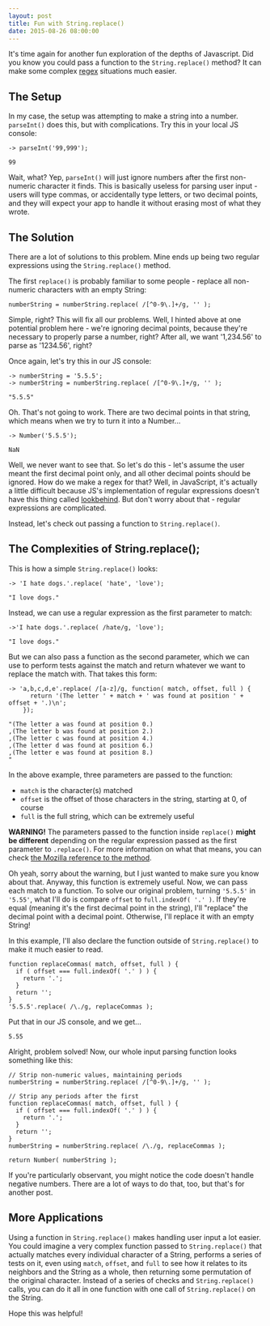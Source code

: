```yaml
---
layout: post
title: Fun with String.replace()
date: 2015-08-26 08:00:00
---
```


It's time again for another fun exploration of the depths of Javascript. Did you know you could pass a function to the `String.replace()` method? It can make some complex [regex](https://en.wikipedia.org/wiki/Regular_expression) situations much easier.

## The Setup
In my case, the setup was attempting to make a string into a number. `parseInt()` does this, but with complications. Try this in your local JS console:
```
-> parseInt('99,999');

99
```
Wait, what? Yep, `parseInt()` will just ignore numbers after the first non-numeric character it finds. This is basically useless for parsing user input - users will type commas, or accidentally type letters, or two decimal points, and they will expect your app to handle it without erasing most of what they wrote.

## The Solution
There are a lot of solutions to this problem. Mine ends up being two regular expressions using the `String.replace()` method.

The first `replace()` is probably familiar to some people - replace all non-numeric characters with an empty String:
```
numberString = numberString.replace( /[^0-9\.]+/g, '' );
```
Simple, right? This will fix all our problems. Well, I hinted above at one potential problem here - we're ignoring decimal points, because they're necessary to properly parse a number, right? After all, we want '1,234.56' to parse as '1234.56', right?

Once again, let's try this in our JS console:
```
-> numberString = '5.5.5';
-> numberString = numberString.replace( /[^0-9\.]+/g, '' );

"5.5.5"
```
Oh. That's not going to work. There are two decimal points in that string, which means when we try to turn it into a Number...

```
-> Number('5.5.5');

NaN
```
Well, we never want to see that. So let's do this - let's assume the user meant the first decimal point only, and all other decimal points should be ignored. How do we make a regex for that? Well, in JavaScript, it's actually a little difficult because JS's implementation of regular expressions doesn't have this thing called [lookbehind](http://www.regular-expressions.info/lookaround.html). But don't worry about that - regular expressions are complicated.

Instead, let's check out passing a function to `String.replace()`.

## The Complexities of String.replace();

This is how a simple `String.replace()` looks:
```
-> 'I hate dogs.'.replace( 'hate', 'love');

"I love dogs."
```

Instead, we can use a regular expression as the first parameter to match:
```
->'I hate dogs.'.replace( /hate/g, 'love');

"I love dogs."
```

But we can also pass a function as the second parameter, which we can use to perform tests against the match and return whatever we want to replace the match with. That takes this form:
```
-> 'a,b,c,d,e'.replace( /[a-z]/g, function( match, offset, full ) { 
      return '(The letter ' + match + ' was found at position ' + offset + '.)\n'; 
    });

"(The letter a was found at position 0.)
,(The letter b was found at position 2.)
,(The letter c was found at position 4.)
,(The letter d was found at position 6.)
,(The letter e was found at position 8.)
"
```

In the above example, three parameters are passed to the function:
 - `match` is the character(s) matched
 - `offset` is the offset of those characters in the string, starting at 0, of course
 - `full` is the full string, which can be extremely useful

__WARNING!__ The parameters passed to the function inside `replace()` __might be different__ depending on the regular expression passed as the first parameter to `.replace()`. For more information on what that means, you can check [the Mozilla reference to the method](https://developer.mozilla.org/en-US/docs/Web/JavaScript/Reference/Global_Objects/String/replace#Specifying_a_function_as_a_parameter).

Oh yeah, sorry about the warning, but I just wanted to make sure you know about that. Anyway, this function is extremely useful. Now, we can pass each match to a function. To solve our original problem, turning `'5.5.5'` in `'5.55'`, what I'll do is compare `offset` to `full.indexOf( '.' )`. If they're equal (meaning it's the first decimal point in the string), I'll "replace" the decimal point with a decimal point. Otherwise, I'll replace it with an empty String!

In this example, I'll also declare the function outside of `String.replace()` to make it much easier to read.
```
function replaceCommas( match, offset, full ) {
  if ( offset === full.indexOf( '.' ) ) {
    return '.';
  }
  return '';
}
'5.5.5'.replace( /\./g, replaceCommas );
```
Put that in our JS console, and we get...
```
5.55
```

Alright, problem solved! Now, our whole input parsing function looks something like this:
```
// Strip non-numeric values, maintaining periods
numberString = numberString.replace( /[^0-9\.]+/g, '' );

// Strip any periods after the first
function replaceCommas( match, offset, full ) {
  if ( offset === full.indexOf( '.' ) ) {
    return '.';
  }
  return '';
}
numberString = numberString.replace( /\./g, replaceCommas );

return Number( numberString );
```
If you're particularly observant, you might notice the code doesn't handle negative numbers. There are a lot of ways to do that, too, but that's for another post.

## More Applications
Using a function in `String.replace()` makes handling user input a lot easier. You could imagine a very complex function passed to `String.replace()` that actually matches every individual character of a String, performs a series of tests on it, even using `match`, `offset`, and `full` to see how it relates to its neighbors and the String as a whole, then returning some permutation of the original character. Instead of a series of checks and `String.replace()` calls, you can do it all in one function with one call of `String.replace()` on the String.

Hope this was helpful!
